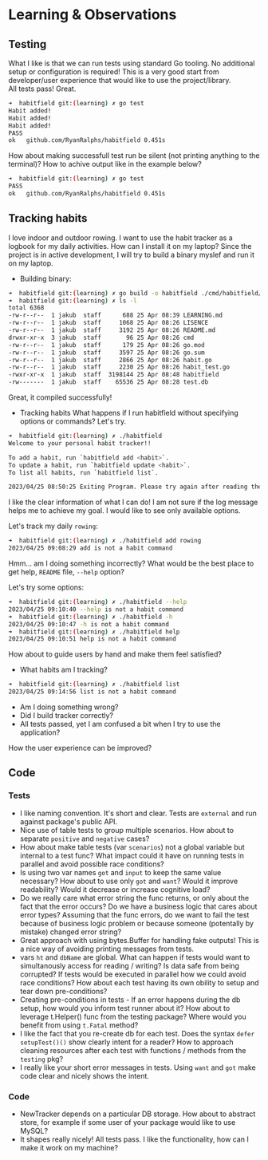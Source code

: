 # Learning & Observations

## Testing

What I like is that we can run tests using standard Go tooling.
No additional setup or configuration is required! This is a very good start
from developer/user experience that would like to use the project/library.  
All tests pass! Great.

```bash
➜  habitfield git:(learning) ✗ go test
Habit added!
Habit added!
Habit added!
PASS
ok   github.com/RyanRalphs/habitfield 0.451s
```

How about making successfull test run be silent (not printing anything to the terminal)? How to achive output like in the example below?

```bash
➜  habitfield git:(learning) ✗ go test
PASS
ok   github.com/RyanRalphs/habitfield 0.451s
```

## Tracking habits

I love indoor and outdoor rowing. I want to use the habit tracker as a logbook for my daily activities. How can I install it on my laptop?
Since the project is in active development, I will try to build a binary myslef and run it on my laptop.

- Building binary:

```bash
➜  habitfield git:(learning) ✗ go build -o habitfield ./cmd/habitfield/main.go
➜  habitfield git:(learning) ✗ ls -l
total 6368
-rw-r--r--  1 jakub  staff      688 25 Apr 08:39 LEARNING.md
-rw-r--r--  1 jakub  staff     1068 25 Apr 08:26 LISENCE
-rw-r--r--  1 jakub  staff     3192 25 Apr 08:26 README.md
drwxr-xr-x  3 jakub  staff       96 25 Apr 08:26 cmd
-rw-r--r--  1 jakub  staff      179 25 Apr 08:26 go.mod
-rw-r--r--  1 jakub  staff     3597 25 Apr 08:26 go.sum
-rw-r--r--  1 jakub  staff     2866 25 Apr 08:26 habit.go
-rw-r--r--  1 jakub  staff     2230 25 Apr 08:26 habit_test.go
-rwxr-xr-x  1 jakub  staff  3198144 25 Apr 08:48 habitfield
-rw-------  1 jakub  staff    65536 25 Apr 08:28 test.db
```

Great, it compiled successfully!

- Tracking habits
What happens if I run habitfield without specifying options or commands?
Let's try.

```bash
➜  habitfield git:(learning) ✗ ./habitfield
Welcome to your personal habit tracker!!

To add a habit, run `habitfield add <habit>`.
To update a habit, run `habitfield update <habit>`.
To list all habits, run `habitfield list`.

2023/04/25 08:50:25 Exiting Program. Please try again after reading the above help message!
```

I like the clear information of what I can do! I am not sure if the log message helps me to achieve my goal. I would like to see only available options.

Let's track  my daily ``rowing``:

```bash
➜  habitfield git:(learning) ✗ ./habitfield add rowing
2023/04/25 09:08:29 add is not a habit command
```

Hmm... am I doing something incorrectly? What would be the best place to get help, ``README`` file, ``--help`` option?

Let's try some options:

```bash
➜  habitfield git:(learning) ✗ ./habitfield --help
2023/04/25 09:10:40 --help is not a habit command
➜  habitfield git:(learning) ✗ ./habitfield -h
2023/04/25 09:10:47 -h is not a habit command
➜  habitfield git:(learning) ✗ ./habitfield help
2023/04/25 09:10:51 help is not a habit command
```

How about to guide users by hand and make them feel satisfied?

- What habits am I tracking?

```bash
➜  habitfield git:(learning) ✗ ./habitfield list
2023/04/25 09:14:56 list is not a habit command
```

- Am I doing something wrong?
- Did I build tracker correctly?
- All tests passed, yet I am confused a bit when I try to use the application?

How the user experience can be improved?

## Code

### Tests

- I like naming convention. It's short and clear. Tests are ``external`` and run against package's public API.
- Nice use of table tests to group multiple scenarios. How about to separate ``positive`` and ``negative`` cases?
- How about make table tests (var ``scenarios``) not a global variable but internal to a test func? What impact could it have on running tests in parallel and avoid possible race conditions?
- Is using two var names ``got`` and ``input`` to keep the same value necessary? How about to use only ``got`` and ``want``? Would it improve readability? Would it decrease or increase cognitive load?
- Do we really care what error string the func returns, or only about the fact that the error occurs? Do we have a business logic that cares about error types? Assuming that the func errors, do we want to fail the test because of business logic problem or because someone (potentally by mistake) changed error string?
- Great approach with using bytes.Buffer for handling fake outputs! This is a nice way of avoiding printing messages from tests.
- vars `ht` and `dbName` are global. What can happen if tests would want to simultanously access for reading / writing? Is data safe from being corrupted? If tests would be executed in parallel how we could avoid race conditions? How about each test having its own obility to setup and tear down pre-conditions?
- Creating pre-conditions in tests - If an error happens during the db setup, how would you inform test runner about it? How about to leverage t.Helper() func from the testing package? Where would you benefit from using ``t.Fatal`` method?
- I like the fact that you re-create db for each test. Does the syntax ``defer setupTest()()`` show clearly intent for a reader? How to approach cleaning resources after each test with functions / methods from the ``testing`` pkg?
- I really like your short error messages in tests. Using ``want`` and ``got`` make code clear and nicely shows the intent.

### Code

- NewTracker depends on a particular DB storage. How about to abstract store, for example if some user of your package would like to use MySQL?
- It shapes really nicely! All tests pass. I like the functionality, how can I make it work on my machine?
